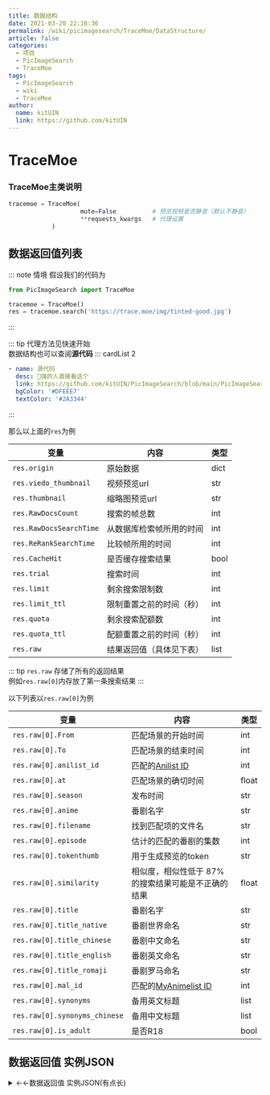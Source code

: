 ```yaml
---
title: 数据结构
date: 2021-03-20 22:16:36
permalink: /wiki/picimagesearch/TraceMoe/DataStructure/
article: false
categories:
  - 项目
  - PicImageSearch
  - TraceMoe
tags:
  - PicImageSearch
  - wiki
  - TraceMoe
author: 
  name: kitUIN
  link: https://github.com/kitUIN
---
```

# TraceMoe

### TraceMoe主类说明
```python
tracemoe = TraceMoe(
                    mute=False          # 预览视频是否静音（默认不静音）
                    **requests_kwargs   # 代理设置
            )
```
## 数据返回值列表
::: note 情境
假设我们的代码为
```python
from PicImageSearch import TraceMoe

tracemoe = TraceMoe()
res = tracemoe.search('https://trace.moe/img/tinted-good.jpg')
```
:::

::: tip
代理方法见快速开始  
数据结构也可以查阅**源代码**
::: cardList 2
```yaml
- name: 源代码
  desc: 🚀强的人直接看这个
  link: https://github.com/kitUIN/PicImageSearch/blob/main/PicImageSearch/tracemoe.py
  bgColor: '#DFEEE7'
  textColor: '#2A3344'
```
:::

那么以上面的`res`为例

|变量              |   内容             |  类型  |
|----             | ----              | ----  |
|`res.origin `          |原始数据|dict|
|`res.viedo_thumbnail`  |视频预览url|str|
|`res.thumbnail `       |缩略图预览url|str|
|`res.RawDocsCount `    |搜索的帧总数|int|
|`res.RawDocsSearchTime`|从数据库检索帧所用的时间|int|
|`res.ReRankSearchTime` |比较帧所用的时间|int|
|`res.CacheHit `        |是否缓存搜索结果|bool|
|`res.trial`            |搜索时间|int|
|`res.limit`          |剩余搜索限制数|int|
|`res.limit_ttl`        |限制重置之前的时间（秒）|int|
|`res.quota`            |剩余搜索配额数|int|
|`res.quota_ttl`        |配额重置之前的时间（秒）|int|
|`res.raw`|结果返回值（具体见下表）|list|

::: tip
`res.raw` 存储了所有的返回结果  
例如`res.raw[0]`内存放了第一条搜索结果
:::

以下列表以`res.raw[0]`为例


|变量              |   内容             |  类型  |
|----              | ----              | ----  |
|`res.raw[0].From`             |匹配场景的开始时间|int|
|`res.raw[0].To`               |匹配场景的结束时间|int|
|`res.raw[0].anilist_id`       |匹配的[Anilist  ID](https://anilist.co/)|int|
|`res.raw[0].at`               |匹配场景的确切时间|float|
|`res.raw[0].season`           |发布时间|str|
|`res.raw[0].anime`            |番剧名字|str|
|`res.raw[0].filename`         |找到匹配项的文件名|str|
|`res.raw[0].episode`          |估计的匹配的番剧的集数|int|
|`res.raw[0].tokenthumb `      |用于生成预览的token|str|
|`res.raw[0].similarity`       |相似度，相似性低于 87% 的搜索结果可能是不正确的结果|float|
|`res.raw[0].title`            |番剧名字|str|
|`res.raw[0].title_native`     |番剧世界命名|str|
|`res.raw[0].title_chinese`    |番剧中文命名|str|
|`res.raw[0].title_english`    |番剧英文命名|str|
|`res.raw[0].title_romaji`     |番剧罗马命名|str|
|`res.raw[0].mal_id`           |匹配的[MyAnimelist  ID](https://myanimelist.net/)|int|
|`res.raw[0].synonyms`         |备用英文标题|list|
|`res.raw[0].synonyms_chinese` |备用中文标题|list|
|`res.raw[0].is_adult`         |是否R18|bool|

## 数据返回值 实例JSON
<details>
  <summary>←←数据返回值 实例JSON(有点长)</summary>
  
  ```json
    {
        "RawDocsCount": 5718114,
        "RawDocsSearchTime": 6293,
        "ReRankSearchTime": 1105,
        "CacheHit": false,
        "trial": 1,
        "docs": [
            {
                "from": 1173.83,
                "to": 1174.67,
                "anilist_id": 11887,
                "at": 1174.5,
                "season": "2012-07",
                "anime": "心連·情結",
                "filename": "[ANK-Raws\u0026NatsuYuki] Kokoro Connect - 05 (BDrip 1280x720 x264 AAC).mp4",
                "episode": 5,
                "tokenthumb": "I7RtV-BVFDjvgwgPpUwFKw",
                "similarity": 0.9685373563005802,
                "title": "ココロコネクト",
                "title_native": "ココロコネクト",
                "title_chinese": "心連·情結",
                "title_english": "Kokoro Connect",
                "title_romaji": "Kokoro Connect",
                "mal_id": 11887,
                "synonyms": [
                    "Kokoroco"
                ],
                "synonyms_chinese": [
                    "戀愛隨意鏈",
                    "戀愛隨意連結",
                    "心靈鏈環",
                    "心靈接觸",
                    "心與心的連結"
                ],
                "is_adult": false
            },
            {
                "from": 504.17,
                "to": 505.33,
                "anilist_id": 849,
                "at": 505.17,
                "season": "2006-04",
                "anime": "涼宮春日的憂鬱",
                "filename": "[philosophy-raws][The Melancholy of Haruhi Suzumiya(2006)][12][BDRIP][x264 AAC][1920X1080].mp4",
                "episode": 12,
                "tokenthumb": "WKps5xJjEWzVufWEBrS0wQ",
                "similarity": 0.819383329990597,
                "title": "涼宮ハルヒの憂鬱",
                "title_native": "涼宮ハルヒの憂鬱",
                "title_chinese": "涼宮春日的憂鬱",
                "title_english": "The Melancholy of Haruhi Suzumiya",
                "title_romaji": "Suzumiya Haruhi no Yuuutsu",
                "mal_id": 849,
                "synonyms": [],
                "synonyms_chinese": [],
                "is_adult": false
            },
            {
                "from": 505.5,
                "to": 506,
                "anilist_id": 4382,
                "at": 505.5,
                "season": "2009-04",
                "anime": "涼宮春日的憂鬱",
                "filename": "[CASO][Suzumiya_Haruhi_no_Yuuutsu][BDrip][26][BIG5][1280x720][x264_AAC].mp4",
                "episode": 26,
                "tokenthumb": "fG-kt2NMVPcNECN2hyfCiw",
                "similarity": 0.8162108726224474,
                "title": "涼宮ハルヒの憂鬱",
                "title_native": "涼宮ハルヒの憂鬱",
                "title_chinese": "涼宮春日的憂鬱 2009",
                "title_english": "The Melancholy of Haruhi Suzumiya (2009)",
                "title_romaji": "Suzumiya Haruhi no Yuuutsu (2009)",
                "mal_id": 4382,
                "synonyms": [],
                "synonyms_chinese": [],
                "is_adult": false
            },
            {
                "from": 683.5,
                "to": 684.75,
                "anilist_id": 21085,
                "at": 683.5,
                "season": "2015-04",
                "anime": "鑽石王牌 第二季",
                "filename": "[異域字幕組][鑽石王牌第二季][Ace of Diamond S2][18_93][1280x720][繁體].mp4",
                "episode": 18,
                "tokenthumb": "IPw8p_4vzsfDaV5QPhF6Gg",
                "similarity": 0.8151590465496535,
                "title": "ダイヤのA～Second Season～",
                "title_native": "ダイヤのA～Second Season～",
                "title_chinese": "鑽石王牌 第二季",
                "title_english": "Ace of the Diamond Second Season",
                "title_romaji": "Diamond no Ace: Second Season",
                "mal_id": 30230,
                "synonyms": [
                    "Daiya no Ace 2"
                ],
                "synonyms_chinese": [],
                "is_adult": false
            },
            {
                "from": 287.67,
                "to": 287.67,
                "anilist_id": 854,
                "at": 287.67,
                "season": "2006-04",
                "anime": "Soul Link",
                "filename": "[HKG][Soul.Link][DVDrip][03][x264_AAC][864x480][30fps].mp4",
                "episode": 3,
                "tokenthumb": "sFVpsOy02O2r9Jch3CQpXA",
                "similarity": 0.8112364293603003,
                "title": "Soul Link",
                "title_native": "Soul Link",
                "title_chinese": "Soul Link",
                "title_english": "Soul Link",
                "title_romaji": "Soul Link",
                "mal_id": 854,
                "synonyms": [],
                "synonyms_chinese": [],
                "is_adult": false
            },
            {
                "from": 232.42,
                "to": 232.42,
                "anilist_id": 21237,
                "at": 232.42,
                "season": "2015-10",
                "anime": "神之見習者秘密的心靈蛋",
                "filename": "(アニメ) かみさまみならい ヒミツのここたま 第02話.mp4",
                "episode": 2,
                "tokenthumb": "zPhpsyIfuQG31RVedQ7Mcw",
                "similarity": 0.8110595635963628,
                "title": "かみさまみならい ヒミツのここたま",
                "title_native": "かみさまみならい ヒミツのここたま",
                "title_chinese": "神之見習者秘密的心靈蛋",
                "title_english": "Kamisama Minarai: Himitsu no Cocotama",
                "title_romaji": "Kamisama Minarai: Himitsu no Cocotama",
                "mal_id": 31044,
                "synonyms": [],
                "synonyms_chinese": [
                    "見習神仙秘密的心靈",
                    "見習神仙精靈"
                ],
                "is_adult": false
            },
            {
                "from": 814.42,
                "to": 814.42,
                "anilist_id": 18411,
                "at": 814.42,
                "season": "2013-10",
                "anime": "銀狐",
                "filename": "[DMG][Gingitsune][09][720P][BIG5].mp4",
                "episode": 9,
                "tokenthumb": "PXOTyZYpFvPqsTT-CoLmQQ",
                "similarity": 0.8104846724963615,
                "title": "ぎんぎつね",
                "title_native": "ぎんぎつね",
                "title_chinese": "銀狐",
                "title_english": "Gingitsune: Messenger Fox of the Gods",
                "title_romaji": "Gingitsune",
                "mal_id": 18411,
                "synonyms": [
                    "Silver Fox"
                ],
                "synonyms_chinese": [],
                "is_adult": false
            },
            {
                "from": 710.33,
                "to": 710.33,
                "anilist_id": 1482,
                "at": 710.33,
                "season": "2006-10",
                "anime": "驅魔少年",
                "filename": "[MapleSnow][D.Gray-man][029][Jpn_Big5][X264_AAC].mp4",
                "episode": 29,
                "tokenthumb": "2FbPqrT7_vbQZQuplQfp7Q",
                "similarity": 0.8095463898281274,
                "title": "ディー・グレイマン",
                "title_native": "ディー・グレイマン",
                "title_chinese": "驅魔少年",
                "title_english": "D.Gray-man",
                "title_romaji": "D.Gray-man",
                "mal_id": 1482,
                "synonyms": [
                    "D. Gray-man",
                    "D. Grey-man"
                ],
                "synonyms_chinese": [
                    "D·格雷少年"
                ],
                "is_adult": false
            }
        ],
        "limit": 9,
        "limit_ttl": 60,
        "quota": 150,
        "quota_ttl": 86400
    }
  ```

</details>
